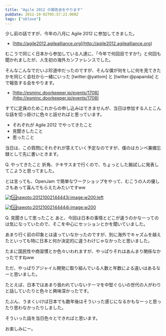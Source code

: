 ```yaml
---
title: "Agile 2012 の報告会をやります"
pubDate: 2012-10-02T05:57:23.000Z
tags: ["oblove"]
---
```


少し前の話ですが、今年の八月に Agile 2012 に参加してきました。

- [http://agile2012.agilealliance.org](http://agile2012.agilealliance.org)

むこうで同じく日本から参加している人達に、「今年で何回目ですか?」と何回も聞かれましたが、人生初の海外カンファレンスでした。

そんなこんなでだいぶ珍道中だったのですが、そんな僕が何をしに何を見てきたかを同じく会社から一緒にいった [twitter:@yattom] と [twitter:@papanda] とで報告する会をやります。

- [http://esminc.doorkeeper.jp/events/1708](http://esminc.doorkeeper.jp/events/1708)

すでに定員のためこれからの申し込みはできませんが、当日は参加する人とこんな話を切っ掛けに色々と話せればと思っています。

- それぞれが Agile 2012 でやってきたこと
- 見聞きしたこと
- 思ったこと

当日は、この質問にそれぞれが答えていく予定なのですが、僕のはカンペ兼備忘録として先に書いときます。

Q. やってきたこと
折角、テキサスまで行くので、ちょっとした腕試しに発表してこようと思ってました。

とは言っても、OpenJam で簡単なワークショップをやって、むこうの人の優しさもあって喜んでもらえたみたいですww

[![f:id:nawoto:20121002144443j:image:w200:left](https://cdn-ak.f.st-hatena.com/images/fotolife/n/nawoto/20121002/20121002144443.jpg)](http://f.hatena.ne.jp/nawoto/20121002144443)

[![f:id:nawoto:20121002144444j:image:w200](https://cdn-ak.f.st-hatena.com/images/fotolife/n/nawoto/20121002/20121002144444.jpg)](http://f.hatena.ne.jp/nawoto/20121002144444)

Q. 見聞きして思ったこと
あと、今回は日本の事情とどこが違うのかなーってのは気になっていたので、そこを中心にセッションとかを聞いていました。

あまり行く前の印象とは違っていなかったのですが、別に海外でキャズムを越えたといっても特に日本と何か決定的に違うわけじゃなかったと思いました。

たまに国民性や商習慣とか色々いわれますが、やっぱりそれはあんまり関係なかったですねww

ただ、やっぱりアジャイル開発に取り組んでいる人数と年数による違いはあるなーと思いました。

たとえば、日本ではあまり扱われていないテーマを中堅ぐらいの世代の人がわりと話していたりと色々と興味深かったです。

たぶん、うまくいけば日本でも数年後はそういった感じになるかもなーっと思ったり思わなかったりしました。

そういった話を当日色々とできればと思います。

お楽しみにー。